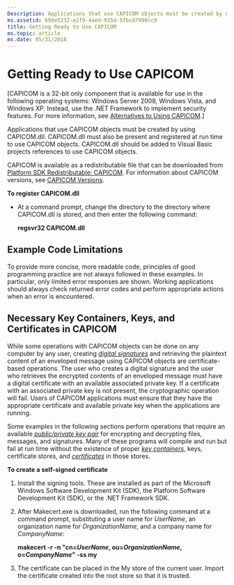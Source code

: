 ```yaml
---
Description: Applications that use CAPICOM objects must be created by using CAPICOM.dll. CAPICOM.dll must also be present and registered at run time to use CAPICOM objects.
ms.assetid: 69de5232-e2f9-4aed-935d-5fbcd7998cc9
title: Getting Ready to Use CAPICOM
ms.topic: article
ms.date: 05/31/2018
---
```


# Getting Ready to Use CAPICOM

\[CAPICOM is a 32-bit only component that is available for use in the following operating systems: Windows Server 2008, Windows Vista, and Windows XP. Instead, use the .NET Framework to implement security features. For more information, see [Alternatives to Using CAPICOM](alternatives-to-using-capicom.md).\]

Applications that use CAPICOM objects must be created by using CAPICOM.dll. CAPICOM.dll must also be present and registered at run time to use CAPICOM objects. CAPICOM.dll should be added to Visual Basic projects references to use CAPICOM objects.

CAPICOM is available as a redistributable file that can be downloaded from [Platform SDK Redistributable: CAPICOM](https://go.microsoft.com/fwlink/p/?linkid=84567). For information about CAPICOM versions, see [CAPICOM Versions](capicom-versions.md).

**To register CAPICOM.dll**

-   At a command prompt, change the directory to the directory where CAPICOM.dll is stored, and then enter the following command:

    **regsvr32 CAPICOM.dll**

## Example Code Limitations

To provide more concise, more readable code, principles of good programming practice are not always followed in these examples. In particular, only limited error responses are shown. Working applications should always check returned error codes and perform appropriate actions when an error is encountered.

## Necessary Key Containers, Keys, and Certificates in CAPICOM

While some operations with CAPICOM objects can be done on any computer by any user, creating [*digital signatures*](https://msdn.microsoft.com/library/ms721573(v=VS.85).aspx) and retrieving the plaintext content of an enveloped message using CAPICOM objects are certificate-based operations. The user who creates a digital signature and the user who retrieves the encrypted contents of an enveloped message must have a digital certificate with an available associated private key. If a certificate with an associated private key is not present, the cryptographic operation will fail. Users of CAPICOM applications must ensure that they have the appropriate certificate and available private key when the applications are running.

Some examples in the following sections perform operations that require an available [*public/private key pair*](https://msdn.microsoft.com/library/ms721603(v=VS.85).aspx) for encrypting and decrypting files, messages, and signatures. Many of these programs will compile and run but fail at run time without the existence of proper [*key containers*](https://msdn.microsoft.com/library/ms721590(v=VS.85).aspx), keys, certificate stores, and [*certificates*](https://msdn.microsoft.com/library/ms721572(v=VS.85).aspx) in those stores.

**To create a self-signed certificate**

1.  Install the signing tools. These are installed as part of the Microsoft Windows Software Development Kit (SDK), the Platform Software Development Kit (SDK), or the .NET Framework SDK.
2.  After Makecert.exe is downloaded, run the following command at a command prompt, substituting a user name for *UserName*, an organization name for *OrganizationName*, and a company name for *CompanyName*:

    **makecert -r -n "cn=***UserName***, ou=***OrganizationName***, o=***CompanyName***" -ss my**

3.  The certificate can be placed in the My store of the current user. Import the certificate created into the root store so that it is trusted.

 

 



